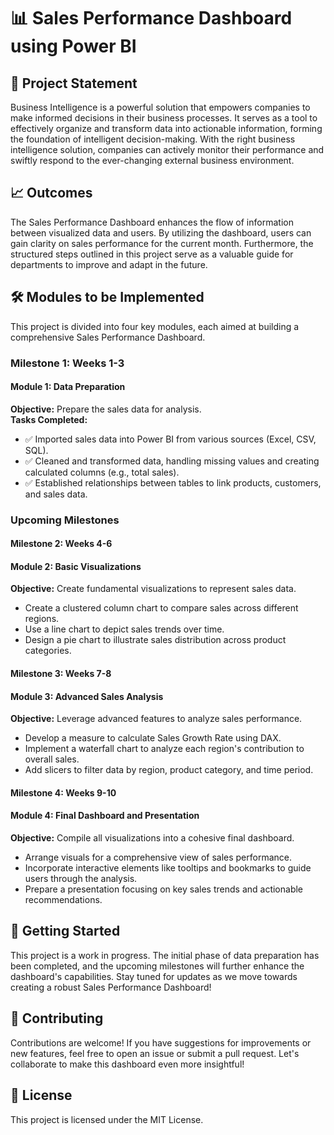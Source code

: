 # 📊 Sales Performance Dashboard using Power BI

## 🌟 Project Statement
Business Intelligence is a powerful solution that empowers companies to make informed decisions in their business processes. It serves as a tool to effectively organize and transform data into actionable information, forming the foundation of intelligent decision-making. With the right business intelligence solution, companies can actively monitor their performance and swiftly respond to the ever-changing external business environment.

## 📈 Outcomes
The Sales Performance Dashboard enhances the flow of information between visualized data and users. By utilizing the dashboard, users can gain clarity on sales performance for the current month. Furthermore, the structured steps outlined in this project serve as a valuable guide for departments to improve and adapt in the future.

## 🛠️ Modules to be Implemented
This project is divided into four key modules, each aimed at building a comprehensive Sales Performance Dashboard. 

### Milestone 1: Weeks 1-3
#### Module 1: Data Preparation
**Objective:** Prepare the sales data for analysis.  
**Tasks Completed:**
- ✅ Imported sales data into Power BI from various sources (Excel, CSV, SQL).
- ✅ Cleaned and transformed data, handling missing values and creating calculated columns (e.g., total sales).
- ✅ Established relationships between tables to link products, customers, and sales data.

### Upcoming Milestones
#### Milestone 2: Weeks 4-6
#### Module 2: Basic Visualizations
**Objective:** Create fundamental visualizations to represent sales data.
- Create a clustered column chart to compare sales across different regions.
- Use a line chart to depict sales trends over time.
- Design a pie chart to illustrate sales distribution across product categories.

#### Milestone 3: Weeks 7-8
#### Module 3: Advanced Sales Analysis
**Objective:** Leverage advanced features to analyze sales performance.
- Develop a measure to calculate Sales Growth Rate using DAX.
- Implement a waterfall chart to analyze each region's contribution to overall sales.
- Add slicers to filter data by region, product category, and time period.

#### Milestone 4: Weeks 9-10
#### Module 4: Final Dashboard and Presentation
**Objective:** Compile all visualizations into a cohesive final dashboard.
- Arrange visuals for a comprehensive view of sales performance.
- Incorporate interactive elements like tooltips and bookmarks to guide users through the analysis.
- Prepare a presentation focusing on key sales trends and actionable recommendations.

## 🚀 Getting Started
This project is a work in progress. The initial phase of data preparation has been completed, and the upcoming milestones will further enhance the dashboard's capabilities. Stay tuned for updates as we move towards creating a robust Sales Performance Dashboard!

## 🤝 Contributing
Contributions are welcome! If you have suggestions for improvements or new features, feel free to open an issue or submit a pull request. Let's collaborate to make this dashboard even more insightful!

## 📜 License
This project is licensed under the MIT License.



